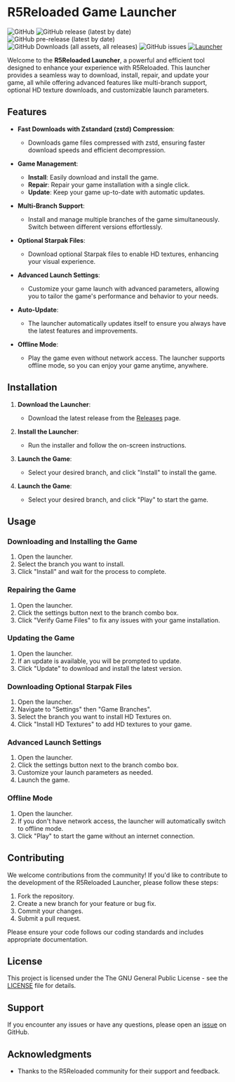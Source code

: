 # R5Reloaded Game Launcher

![GitHub](https://img.shields.io/github/license/AyeZeeBB/r5reloaded_launcher?logo=gnu)
![GitHub release (latest by date)](https://img.shields.io/github/v/release/AyeZeeBB/r5reloaded_launcher?label=release&logo=github)
![GitHub pre-release (latest by date)](https://img.shields.io/github/v/release/AyeZeeBB/r5reloaded_launcher?include_prereleases&label=nightly&logo=github&filter=nightly*)
![GitHub Downloads (all assets, all releases)](https://img.shields.io/github/downloads/AyeZeeBB/r5reloaded_launcher/total?logo=onlyoffice)
![GitHub issues](https://img.shields.io/github/issues/AyeZeeBB/r5reloaded_launcher)
[![Launcher](https://github.com/AyeZeeBB/r5reloaded_launcher/actions/workflows/launcher_build.yml/badge.svg)](https://github.com/AyeZeeBB/r5reloaded_launcher/actions/workflows/launcher_build.yml)

Welcome to the **R5Reloaded Launcher**, a powerful and efficient tool designed to enhance your experience with R5Reloaded. This launcher provides a seamless way to download, install, repair, and update your game, all while offering advanced features like multi-branch support, optional HD texture downloads, and customizable launch parameters.

## Features

- **Fast Downloads with Zstandard (zstd) Compression**: 
  - Downloads game files compressed with zstd, ensuring faster download speeds and efficient decompression.
  
- **Game Management**:
  - **Install**: Easily download and install the game.
  - **Repair**: Repair your game installation with a single click.
  - **Update**: Keep your game up-to-date with automatic updates.

- **Multi-Branch Support**:
  - Install and manage multiple branches of the game simultaneously. Switch between different versions effortlessly.

- **Optional Starpak Files**:
  - Download optional Starpak files to enable HD textures, enhancing your visual experience.

- **Advanced Launch Settings**:
  - Customize your game launch with advanced parameters, allowing you to tailor the game's performance and behavior to your needs.

- **Auto-Update**:
  - The launcher automatically updates itself to ensure you always have the latest features and improvements.

- **Offline Mode**:
  - Play the game even without network access. The launcher supports offline mode, so you can enjoy your game anytime, anywhere.

## Installation

1. **Download the Launcher**:
   - Download the latest release from the [Releases](https://github.com/AyeZeeBB/r5reloaded_launcher/releases/latest) page.

2. **Install the Launcher**:
   - Run the installer and follow the on-screen instructions.

3. **Launch the Game**:
   - Select your desired branch, and click "Install" to install the game.

4. **Launch the Game**:
   - Select your desired branch, and click "Play" to start the game.

## Usage

### Downloading and Installing the Game
1. Open the launcher.
2. Select the branch you want to install.
3. Click "Install" and wait for the process to complete.

### Repairing the Game
1. Open the launcher.
2. Click the settings button next to the branch combo box.
3. Click "Verify Game Files" to fix any issues with your game installation.

### Updating the Game
1. Open the launcher.
2. If an update is available, you will be prompted to update.
3. Click "Update" to download and install the latest version.

### Downloading Optional Starpak Files
1. Open the launcher.
2. Navigate to "Settings" then "Game Branches".
3. Select the branch you want to install HD Textures on.
4. Click "Install HD Textures" to add HD textures to your game.

### Advanced Launch Settings
1. Open the launcher.
2. Click the settings button next to the branch combo box.
3. Customize your launch parameters as needed.
4. Launch the game.

### Offline Mode
1. Open the launcher.
2. If you don't have network access, the launcher will automatically switch to offline mode.
3. Click "Play" to start the game without an internet connection.

## Contributing

We welcome contributions from the community! If you'd like to contribute to the development of the R5Reloaded Launcher, please follow these steps:

1. Fork the repository.
2. Create a new branch for your feature or bug fix.
3. Commit your changes.
4. Submit a pull request.

Please ensure your code follows our coding standards and includes appropriate documentation.

## License

This project is licensed under the The GNU General Public License - see the [LICENSE](LICENSE) file for details.

## Support

If you encounter any issues or have any questions, please open an [issue](https://github.com/AyeZeeBB/r5reloaded_launcher/issues) on GitHub.

## Acknowledgments

- Thanks to the R5Reloaded community for their support and feedback.
